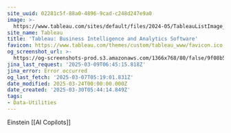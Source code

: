 ```yaml
---
site_uuid: 02281c5f-88a0-4896-9cad-c248d247e9a0
image: >-
  https://www.tableau.com/sites/default/files/2024-05/TableauListImage_1024x512.png
site_name: Tableau
title: 'Tableau: Business Intelligence and Analytics Software'
favicon: https://www.tableau.com/themes/custom/tableau_www/favicon.ico
og_screenshot_url: >-
  https://og-screenshots-prod.s3.amazonaws.com/1366x768/80/false/9f08b5a99c6c9f62c7b1c97611500f5db6b140a14c8c8c4a5b34b00faaad2427.jpeg
jina_last_request: '2025-03-09T06:45:15.818Z'
jina_error: Error occurred
og_last_fetch: '2025-03-07T05:19:01.831Z'
date_modified: 2025-03-24T00:00:00.000Z
date_created: '2025-03-30T05:44:14.849Z'
tags:
- Data-Utilities
---
```










Einstein [[AI Copilots]]

